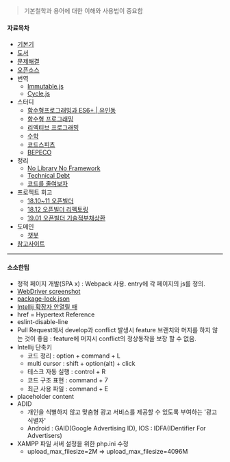 > 기본철학과 용어에 대한 이해와 사용법이 중요함

#### 자료목차
- [기본기](기본기)
- [도서](도서)
- [문제해결](문제해결)
- [오픈소스](오픈소스)
- 번역
  - [Immutable.js](ImmutableJs)
  - [Cycle.js](CycleJs)
- 스터디
  - [함수형프로그래밍과 ES6+ | 유인동](함수형프로그래밍과-ES6)
  - [함수형 프로그래밍](함수형-프로그래밍)
  - [리엑티브 프로그래밍](리엑티브-프로그래밍)
  - [수학](수학)
  - [코드스피츠](코드스피츠)
  - [BEPECO](BEPECO)
- 정리
  - [No Library No Framework](No-Library-No-Framework)
  - [Technical Debt](Technical-Debt)
  - [코드를 줄여보자](코드를-줄여보자)
- 프로젝트 회고
  - [18.10~11 오픈빌더](오픈빌더)
  - [18.12 오픈빌더 리펙토링](오픈빌더-리펙토링)
  - [19.01 오픈빌더 기술적부채상환](오픈빌더-기술적부채상환)
- 도메인
  - [챗봇](챗봇)
- [참고사이트](참고사이트)

***

#### 소소한팁
- 정적 페이지 개발(SPA x) : Webpack 사용. entry에 각 페이지의 js를 정의.
- [WebDriver screenshot](WebDriver-screenshot)
- [package-lock.json](package-lock.json)
- [Intellij 확장자 안열릴 때](%5Bintellij%5D-확장자-안열릴-때)
- href = Hypertext Reference
- eslint-disable-line
- Pull Request에서 develop과 conflict 발생시 feature 브랜치와 머지를 하지 않는 것이 좋음 : feature에 머지시 conflict의 정상동작을 보장 할 수 없음.
- Intellij 단축키
  - 코드 정리 : option + command + L
  - multi cursor : shift + option(alt) + click
  - 테스크 자동 실행 : control + R
  - 코드 구조 표현 : command + 7
  - 최근 사용 파일 : command + E
- placeholder content
- ADID
  - 개인을 식별하지 않고 맞춤형 광고 서비스를 제공할 수 있도록 부여하는 '광고 식별자'
  - Android : GAID(Google Advertising ID), IOS : IDFA(IDentifier For Advertisers)
- XAMPP 파일 서버 설정을 위한 php.ini 수정
  - upload_max_filesize=2M => upload_max_filesize=4096M
